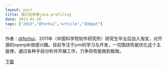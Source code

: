 ```yaml
---
layout: post
title: 我们这样做java profiling
date: 2013-01-26
tags: ["2013","@ferhui","article","活动ppt"]
---
```


作者：[@ferhui](http://weibo.com/u/2651541140)，2011年（中国科学院软件研究所）研究生毕业后加入淘宝，对开源的openjdk很感兴趣。目前专注于jvm的学习与开发，一切围绕性能优化这个主旋律，通过各种手段分析并开展工作，力争将性能做到极致。

[下载](http://greenteajug.github.io/images/我们这样做Java-Profiling.pdf)